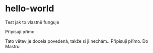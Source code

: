 # hello-world
Test jak to vlastně funguje

Připisuji přímo

Tato větev je docela povedená, takže si ji nechám..
Připisuji přímo. Do Mastru